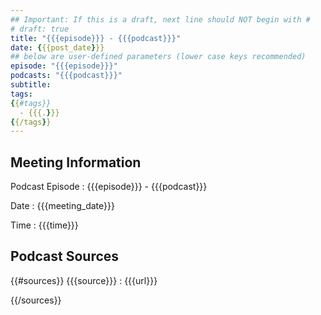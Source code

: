 ```yaml
---
## Important: If this is a draft, next line should NOT begin with #
# draft: true
title: "{{{episode}}} - {{{podcast}}}"
date: {{{post_date}}}
## below are user-defined parameters (lower case keys recommended)
episode: "{{{episode}}}"
podcasts: "{{{podcast}}}"
subtitle:
tags:
{{#tags}}
  - {{{.}}}
{{/tags}}
---
```


## Meeting Information

Podcast Episode
:   {{{episode}}} - {{{podcast}}}

Date
:   {{{meeting_date}}}

Time
:   {{{time}}}

## Podcast Sources

{{#sources}}
{{{source}}}
:   {{{url}}}

{{/sources}}
